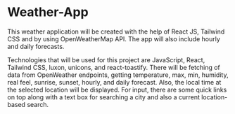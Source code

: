 # Weather-App

This weather application will be created with the help of React JS, Tailwind CSS and by using OpenWeatherMap API. The app will also include hourly and daily forecasts.

Technologies that will be used for this project are JavaScript, React, Tailwind CSS, luxon, unicons, and react-toastify. There will be fetching of data from OpenWeather endpoints, getting temperature, max, min, humidity, real feel, sunrise, sunset, hourly, and daily forecast. Also, the local time at the selected location will be displayed. For input, there are some quick links on top along with a text box for searching a city and also a current location-based search.
